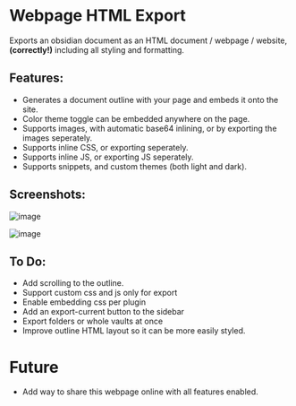 # Webpage HTML Export

Exports an obsidian document as an HTML document / webpage / website, **(correctly!)** including all styling and formatting.

## Features:
- Generates a document outline with your page and embeds it onto the site.
- Color theme toggle can be embedded anywhere on the page.
- Supports images, with automatic base64 inlining, or by exporting the images seperately.
- Supports inline CSS, or exporting seperately.
- Supports inline JS, or exporting JS seperately.
- Supports snippets, and custom themes (both light and dark).

## Screenshots:

![image](https://user-images.githubusercontent.com/39423700/201341376-92ae44d3-6bac-4e2d-a595-95cb56844ba2.png)

![image](https://user-images.githubusercontent.com/39423700/201341459-ba0cee92-897e-4cc7-82c5-47f1b36b210a.png)

## To Do:
- Add scrolling to the outline.
- Support custom css and js only for export
- Enable embedding css per plugin
- Add an export-current button to the sidebar
- Export folders or whole vaults at once
- Improve outline HTML layout so it can be more easily styled.

# Future
- Add way to share this webpage online with all features enabled.

